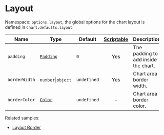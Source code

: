 # Layout

Namespace: `options.layout`, the global options for the chart layout is defined in `Chart.defaults.layout`.

| Name | Type | Default | [Scriptable](../general/options.md#scriptable-options) | Description
| ---- | ---- | ------- | :----: | -----------
| `padding` | [`Padding`](../general/padding.md) | `0` | Yes | The padding to add inside the chart.
| `borderWidth` | `number`\|`object` | `undefined` | Yes | Chart area border width.
| `borderColor` | [`Color`](../general/colors.md) | `undefined` | - | Chart area border color.

Related samples:

* [Layout Border]('/samples/layout/border)
